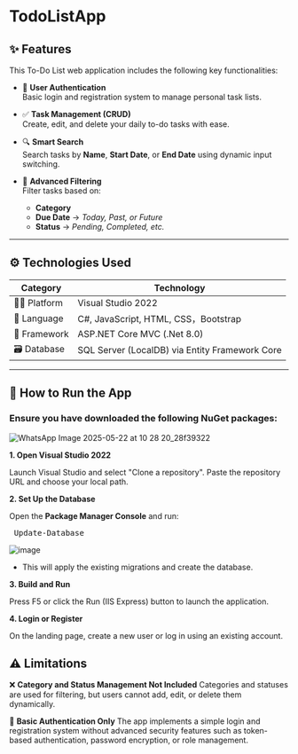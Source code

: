 # TodoListApp
## ✨ Features

This To-Do List web application includes the following key functionalities:

- 🔐 **User Authentication**  
  Basic login and registration system to manage personal task lists.

- ✅ **Task Management (CRUD)**  
  Create, edit, and delete your daily to-do tasks with ease.

- 🔍 **Smart Search**  
  Search tasks by **Name**, **Start Date**, or **End Date** using dynamic input switching.

- 🎯 **Advanced Filtering**  
  Filter tasks based on:
  - **Category**
  - **Due Date** → *Today, Past, or Future*
  - **Status** → *Pending, Completed, etc.*

---

## ⚙️ Technologies Used

| Category        | Technology                                |
|----------------|--------------------------------------------|
| 👨‍💻 Platform       | Visual Studio 2022                       |
| 🧠 Language       | C#, JavaScript, HTML, CSS，Bootstrap     |
| 🧱 Framework      | ASP.NET Core MVC (.Net 8.0)                        |
| 🗃️ Database       | SQL Server (LocalDB) via Entity Framework Core |

---

## 🚀 How to Run the App
### Ensure you have downloaded the following NuGet packages:
![WhatsApp Image 2025-05-22 at 10 28 20_28f39322](https://github.com/user-attachments/assets/1df89194-b249-4d1f-a05a-c7b041b045d1)


**1. Open Visual Studio 2022**

Launch Visual Studio and select "Clone a repository".
Paste the repository URL and choose your local path.

**2. Set Up the Database**

Open the **Package Manager Console** and run:
<pre> Update-Database </pre>
![image](https://github.com/user-attachments/assets/28ae96cc-b833-4583-9e96-58a3efa95d9b)

* This will apply the existing migrations and create the database.

**3. Build and Run**

Press F5 or click the Run (IIS Express) button to launch the application.

**4. Login or Register**

On the landing page, create a new user or log in using an existing account.


## ⚠️ Limitations
❌ **Category and Status Management Not Included**
Categories and statuses are used for filtering, but users cannot add, edit, or delete them dynamically.

🔐 **Basic Authentication Only**
The app implements a simple login and registration system without advanced security features such as token-based authentication, password encryption, or role management.
